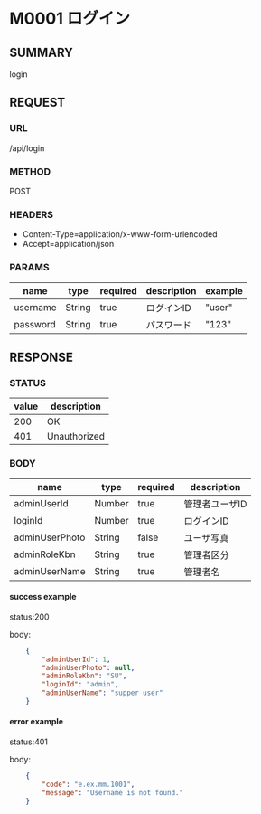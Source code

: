 # M0001 ログイン

## SUMMARY

login

## REQUEST

### URL
/api/login

### METHOD

POST

### HEADERS

* Content-Type=application/x-www-form-urlencoded
* Accept=application/json

### PARAMS

| name | type | required | description | example |
|----- | -----| ----- | ----- | -----|
| username | String | true | ログインID  | "user" |
| password | String | true | パスワード | "123" |


## RESPONSE

### STATUS

| value | description |
| ----- | -----|
| 200 | OK |
| 401 |Unauthorized |
### BODY

| name | type  | required | description |
| ----- | -----| ----- | ----- |
| adminUserId | Number | true | 管理者ユーザID   |
| loginId | Number | true | ログインID  |
| adminUserPhoto | String | false | ユーザ写真  |
| adminRoleKbn | String | true  | 管理者区分   |
| adminUserName | String | true | 管理者名 |

#### success example

status:200

body:
```json
    {
        "adminUserId": 1,
        "adminUserPhoto": null,
        "adminRoleKbn": "SU",
        "loginId": "admin",
        "adminUserName": "supper user"
    }
```

#### error example
status:401

body:
```json
    {
        "code": "e.ex.mm.1001",
        "message": "Username is not found."
    }
```
